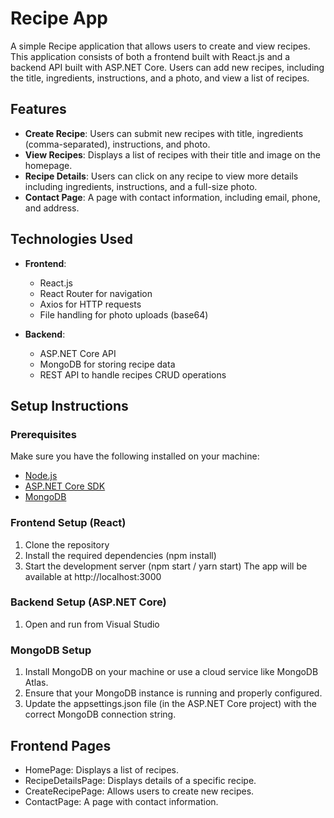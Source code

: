 # Recipe App

A simple Recipe application that allows users to create and view recipes. This application consists of both a frontend built with React.js
and a backend API built with ASP.NET Core. Users can add new recipes, including the title, ingredients, instructions, and a photo, and view a list of recipes.

## Features

- **Create Recipe**: Users can submit new recipes with title, ingredients (comma-separated), instructions, and photo.
- **View Recipes**: Displays a list of recipes with their title and image on the homepage.
- **Recipe Details**: Users can click on any recipe to view more details including ingredients, instructions, and a full-size photo.
- **Contact Page**: A page with contact information, including email, phone, and address.

## Technologies Used

- **Frontend**: 
  - React.js
  - React Router for navigation
  - Axios for HTTP requests
  - File handling for photo uploads (base64)

- **Backend**: 
  - ASP.NET Core API
  - MongoDB for storing recipe data
  - REST API to handle recipes CRUD operations

## Setup Instructions

### Prerequisites

Make sure you have the following installed on your machine:

- [Node.js](https://nodejs.org/)
- [ASP.NET Core SDK](https://dotnet.microsoft.com/download)
- [MongoDB](https://www.mongodb.com/try/download/community)

### Frontend Setup (React)

1. Clone the repository
2. Install the required dependencies (npm install)
3. Start the development server (npm start / yarn start)
The app will be available at http://localhost:3000

### Backend Setup (ASP.NET Core)
1. Open and run from Visual Studio

### MongoDB Setup
1. Install MongoDB on your machine or use a cloud service like MongoDB Atlas.
2. Ensure that your MongoDB instance is running and properly configured.
3. Update the appsettings.json file (in the ASP.NET Core project) with the correct MongoDB connection string.

## Frontend Pages
- HomePage: Displays a list of recipes.
- RecipeDetailsPage: Displays details of a specific recipe.
- CreateRecipePage: Allows users to create new recipes.
- ContactPage: A page with contact information.
